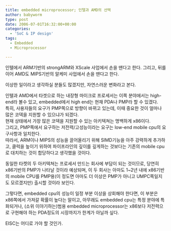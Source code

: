 ```yaml
---
title: embedded microprocessor; 인텔과 AMD의 선택
author: babyworm
type: post
date: 2006-07-01T16:32:00+00:00
categories:
  - 'SoC & IP design'
tags:
  - Embedded
  - Microprocessor

---
```

인텔에서 ARM기반의 strongARM와 XScale 사업에서 손을 땐다고 한다.
그리고, 뒤를 이어 AMD도 MIPS기반의 알케미 사업에서 손을 땐다고 한다.

이상한 일이라고 생각하실 분들도 많겠지만, 자연스러운 변화라고 본다.

인텔과 AMD에서 타겟으로 하는 내장형 마이크로 프로세서는 이쪽 분야에서는 high-end라 볼수 있고, embedded에서 high end는 현재 PDA나 PMP라 할 수 있겠다.
<br>
특히, 사용자들의 요구가 PMP쪽으로 방향이 바뀌고 있는데, 이때 중요한 것이 얼마나 많은 코덱을 지원할 수 있으냐가 되겠다.
<br>
현재 상태에서 가장 많은 코덱을 지원할 수 있는 아키텍쳐는 명백하게 x86이다.
<br>
그리고, PMP쪽에서 요구하는 저전력/고성능이라는 요구는 low-end mobile cpu의 요구사항과 일치한다.
<br>
따라서, ARM이나 MIPS의 성능을 끌어올리기 위해 SIMD기능을 아주 강력하게 추가하고, 클럭을 높이기 위하여 파이프라인의 깊이를 깊게하는 것보다는 기존의 mobile cpu로 대치하는 것이 합당하다고 생각했을 것이다.

동일한 타켓의 두 아키텍쳐는 프로세서 만드는 회사에 부담이 되는 것이므로, 당연히 x86기반의 PMP가 나타날 것이라 예상되며, 이 두 회사는 아마도 1~2년 내에 x86기반의 mobile CPU를 PMP용(이 정도면 아마도 더 이상은 PMP가 아니고 UMPC쪽일지도 모르겠지만) 출시할 것이라 보인다.

그렇다면, embedded cpu의 성능이 일정 부분 이상을 상회해야 한다면, 이 부분은 x86쪽에서 가져갈 확률이 높다는 말이고, 아무래도 embedded cpu는 특정 분야에 특화되거나, (소위 이야기하는)범용 embedded microprocessor는 x86보다 저전력으로 구현해야 하는 PDA정도의 시장까지가 한계가 아닐까 싶다.

EISC는 어디로 가야 할 것인가.

